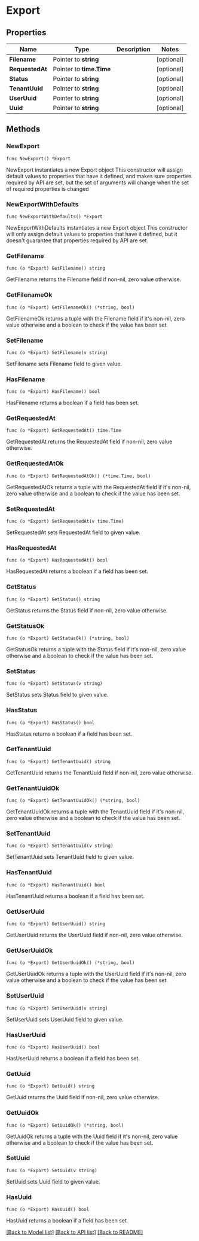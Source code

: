 # Export

## Properties

Name | Type | Description | Notes
------------ | ------------- | ------------- | -------------
**Filename** | Pointer to **string** |  | [optional]
**RequestedAt** | Pointer to **time.Time** |  | [optional]
**Status** | Pointer to **string** |  | [optional]
**TenantUuid** | Pointer to **string** |  | [optional]
**UserUuid** | Pointer to **string** |  | [optional]
**Uuid** | Pointer to **string** |  | [optional]

## Methods

### NewExport

`func NewExport() *Export`

NewExport instantiates a new Export object
This constructor will assign default values to properties that have it defined,
and makes sure properties required by API are set, but the set of arguments
will change when the set of required properties is changed

### NewExportWithDefaults

`func NewExportWithDefaults() *Export`

NewExportWithDefaults instantiates a new Export object
This constructor will only assign default values to properties that have it defined,
but it doesn't guarantee that properties required by API are set

### GetFilename

`func (o *Export) GetFilename() string`

GetFilename returns the Filename field if non-nil, zero value otherwise.

### GetFilenameOk

`func (o *Export) GetFilenameOk() (*string, bool)`

GetFilenameOk returns a tuple with the Filename field if it's non-nil, zero value otherwise
and a boolean to check if the value has been set.

### SetFilename

`func (o *Export) SetFilename(v string)`

SetFilename sets Filename field to given value.

### HasFilename

`func (o *Export) HasFilename() bool`

HasFilename returns a boolean if a field has been set.

### GetRequestedAt

`func (o *Export) GetRequestedAt() time.Time`

GetRequestedAt returns the RequestedAt field if non-nil, zero value otherwise.

### GetRequestedAtOk

`func (o *Export) GetRequestedAtOk() (*time.Time, bool)`

GetRequestedAtOk returns a tuple with the RequestedAt field if it's non-nil, zero value otherwise
and a boolean to check if the value has been set.

### SetRequestedAt

`func (o *Export) SetRequestedAt(v time.Time)`

SetRequestedAt sets RequestedAt field to given value.

### HasRequestedAt

`func (o *Export) HasRequestedAt() bool`

HasRequestedAt returns a boolean if a field has been set.

### GetStatus

`func (o *Export) GetStatus() string`

GetStatus returns the Status field if non-nil, zero value otherwise.

### GetStatusOk

`func (o *Export) GetStatusOk() (*string, bool)`

GetStatusOk returns a tuple with the Status field if it's non-nil, zero value otherwise
and a boolean to check if the value has been set.

### SetStatus

`func (o *Export) SetStatus(v string)`

SetStatus sets Status field to given value.

### HasStatus

`func (o *Export) HasStatus() bool`

HasStatus returns a boolean if a field has been set.

### GetTenantUuid

`func (o *Export) GetTenantUuid() string`

GetTenantUuid returns the TenantUuid field if non-nil, zero value otherwise.

### GetTenantUuidOk

`func (o *Export) GetTenantUuidOk() (*string, bool)`

GetTenantUuidOk returns a tuple with the TenantUuid field if it's non-nil, zero value otherwise
and a boolean to check if the value has been set.

### SetTenantUuid

`func (o *Export) SetTenantUuid(v string)`

SetTenantUuid sets TenantUuid field to given value.

### HasTenantUuid

`func (o *Export) HasTenantUuid() bool`

HasTenantUuid returns a boolean if a field has been set.

### GetUserUuid

`func (o *Export) GetUserUuid() string`

GetUserUuid returns the UserUuid field if non-nil, zero value otherwise.

### GetUserUuidOk

`func (o *Export) GetUserUuidOk() (*string, bool)`

GetUserUuidOk returns a tuple with the UserUuid field if it's non-nil, zero value otherwise
and a boolean to check if the value has been set.

### SetUserUuid

`func (o *Export) SetUserUuid(v string)`

SetUserUuid sets UserUuid field to given value.

### HasUserUuid

`func (o *Export) HasUserUuid() bool`

HasUserUuid returns a boolean if a field has been set.

### GetUuid

`func (o *Export) GetUuid() string`

GetUuid returns the Uuid field if non-nil, zero value otherwise.

### GetUuidOk

`func (o *Export) GetUuidOk() (*string, bool)`

GetUuidOk returns a tuple with the Uuid field if it's non-nil, zero value otherwise
and a boolean to check if the value has been set.

### SetUuid

`func (o *Export) SetUuid(v string)`

SetUuid sets Uuid field to given value.

### HasUuid

`func (o *Export) HasUuid() bool`

HasUuid returns a boolean if a field has been set.

[[Back to Model list]](../README.md#documentation-for-models) [[Back to API list]](../README.md#documentation-for-api-endpoints) [[Back to README]](../README.md)
